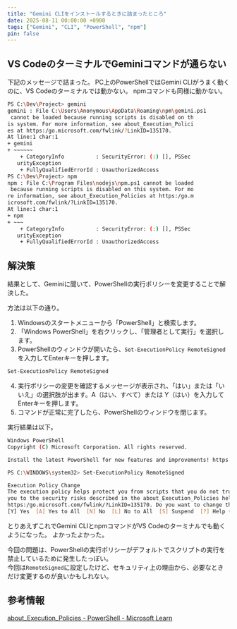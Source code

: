 ```yaml
---
title: "Gemini CLIをインストールするときに詰まったところ"
date: 2025-08-11 00:00:00 +0900
tags: ["Gemini", "CLI", "PowerShell", "npm"]
pin: false
---
```


## VS CodeのターミナルでGeminiコマンドが通らない
下記のメッセージで詰まった。
PC上のPowerShellではGemini CLIがうまく動くのに、VS Codeのターミナルでは動かない。
npmコマンドも同様に動かない。

```bash
PS C:\Dev\Project> gemini
gemini : File C:\Users\Anonymous\AppData\Roaming\npm\gemini.ps1
 cannot be loaded because running scripts is disabled on th
is system. For more information, see about_Execution_Polici
es at https:/go.microsoft.com/fwlink/?LinkID=135170.
At line:1 char:1
+ gemini
+ ~~~~~~
    + CategoryInfo          : SecurityError: (:) [], PSSec 
   urityException
    + FullyQualifiedErrorId : UnauthorizedAccess
PS C:\Dev\Project> npm
npm : File C:\Program Files\nodejs\npm.ps1 cannot be loaded
 because running scripts is disabled on this system. For mo
re information, see about_Execution_Policies at https:/go.m
icrosoft.com/fwlink/?LinkID=135170.
At line:1 char:1
+ npm
+ ~~~
    + CategoryInfo          : SecurityError: (:) [], PSSec 
   urityException
    + FullyQualifiedErrorId : UnauthorizedAccess
```

## 解決策
結果として、Geminiに聞いて、PowerShellの実行ポリシーを変更することで解決した。

方法は以下の通り。

1. Windowsのスタートメニューから「PowerShell」と検索します。
2. 「Windows PowerShell」を右クリックし、「管理者として実行」を選択します。
3. PowerShellのウィンドウが開いたら、`Set-ExecutionPolicy RemoteSigned`を入力してEnterキーを押します。
```bash
Set-ExecutionPolicy RemoteSigned
```
4. 実行ポリシーの変更を確認するメッセージが表示され、「はい」または「いいえ」の選択肢が出ます。A（はい、すべて）または Y（はい）を入力してEnterキーを押します。
5. コマンドが正常に完了したら、PowerShellのウィンドウを閉じます。

実行結果は以下。
```bash
Windows PowerShell
Copyright (C) Microsoft Corporation. All rights reserved.

Install the latest PowerShell for new features and improvements! https://aka.ms/PSWindows

PS C:\WINDOWS\system32> Set-ExecutionPolicy RemoteSigned

Execution Policy Change
The execution policy helps protect you from scripts that you do not trust. Changing the execution policy might expose
you to the security risks described in the about_Execution_Policies help topic at
https:/go.microsoft.com/fwlink/?LinkID=135170. Do you want to change the execution policy?
[Y] Yes  [A] Yes to All  [N] No  [L] No to All  [S] Suspend  [?] Help (default is "N"): A
```

とりあえずこれでGemini CLIとnpmコマンドがVS Codeのターミナルでも動くようになった。
よかったよかった。

今回の問題は、PowerShellの実行ポリシーがデフォルトでスクリプトの実行を禁止しているために発生したっぽい。\
今回は`RemoteSigned`に設定したけど、セキュリティ上の理由から、必要なときだけ変更するのが良いかもしれない。

## 参考情報
[about_Execution_Policies - PowerShell - Microsoft Learn](https://learn.microsoft.com/ja-jp/powershell/module/microsoft.powershell.core/about/about_execution_policies?view=powershell-7.5)